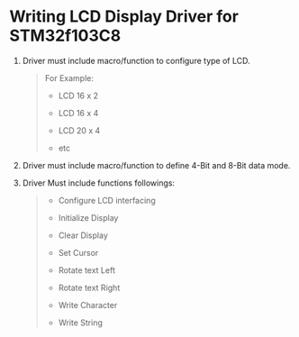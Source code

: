# Writing LCD Display Driver for STM32f103C8

1. Driver must include macro/function to configure type of LCD.

    >For Example: 
    >
    >- LCD 16 x 2
    >
    >- LCD 16 x 4
    >
    >- LCD 20 x 4
    >
    >- etc

2. Driver must include macro/function to define 4-Bit and 8-Bit data mode.

3. Driver Must include functions followings:

    >- Configure LCD interfacing
    >
    >- Initialize Display
    >
    >- Clear Display
    >
    >- Set Cursor
    >
    >- Rotate text Left
    >
    >- Rotate text Right
    >
    >- Write Character
    >
    >- Write String
